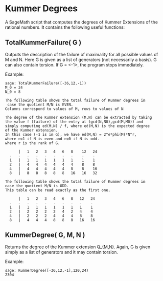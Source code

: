 # Kummer Degrees
A SageMath script that computes the degrees of Kummer Extensions of the rational numbers.
It contains the following useful functions:

## TotalKummerFailure( G )

Outputs the description of the failure of maximality for all possible values of M and N. Here G is given as a list of generators (not necessarily a basis). G can also contain torsion. If G = <-1>, the program stops immediately.

Example:

```
sage: TotalKummerFailure([-36,12,-1])
M_0 = 24
N_0 = 8

The following table shows the total failure of Kummer degrees in
 case the quotient M/N is EVEN.
Columns correspond to values of M, rows to values of N

The degree of the Kummer extension (M,N) can be extracted by taking
the value f (failure) of the entry at (gcd(N,N0),gcd(M,M0)) and
simply computing ed(M,N) / f, where ed(M,N) is the expected degree
of the Kummer extension.
In this case (-1 is in G), we have ed(M,N) = 2^e*phi(M)*N^r,
where e=1 if N is even and e=0 if N is odd.
where r is the rank of G.

      |   1   2   3   4   6   8    12   24
  -   -   -   -   -   -   -   -    -    -
  1   |   1   1   1   1   1   1    1    1
  2   |   4   4   4   4   4   4    8    8
  4   |   4   4   4   4   4   8    8    16
  8   |   8   8   8   8   8   16   16   32

The following table shows the total failure of Kummer degrees in
case the quotient M/N is ODD.
This table can be read exactly as the first one.

      |   1   2   3   4   6   8   12   24
  -   -   -   -   -   -   -   -   -    -
  1   |   1   1   1   1   1   1   1    1
  2   |   2   2   2   2   4   2   4    4
  4   |   2   2   2   4   4   4   8    8
  8   |   4   4   4   8   8   8   16   16

```

## KummerDegree( G, M, N )

Returns the degree of the Kummer extension Q_{M,N}. Again, G is given simply as a list of generators and it may contain torsion.

Example:
```
sage: KummerDegree([-36,12,-1],120,24)
2304
```
